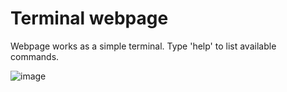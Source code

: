 # Terminal webpage

Webpage works as a simple terminal. Type 'help' to list available commands.

![image](https://user-images.githubusercontent.com/94861828/188160845-facfaaae-535f-41fb-9362-d1be3062d7ed.png)
